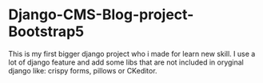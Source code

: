 # Django-CMS-Blog-project-Bootstrap5
This is my first bigger django project who i made for learn new skill. I use a lot of django feature and add some libs that are not included in oryginal django like: crispy forms, pillows or CKeditor.
